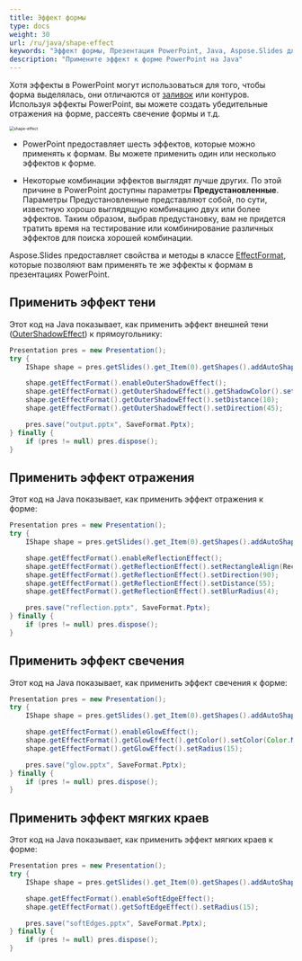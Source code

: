 ```yaml
---
title: Эффект формы
type: docs
weight: 30
url: /ru/java/shape-effect
keywords: "Эффект формы, Презентация PowerPoint, Java, Aspose.Slides для Java"
description: "Примените эффект к форме PowerPoint на Java"
---
```


Хотя эффекты в PowerPoint могут использоваться для того, чтобы форма выделялась, они отличаются от [заливок](/slides/ru/java/shape-formatting/#gradient-fill) или контуров. Используя эффекты PowerPoint, вы можете создать убедительные отражения на форме, рассеять свечение формы и т.д.

<img src="shape-effect.png" alt="shape-effect" style="zoom:50%;" />

* PowerPoint предоставляет шесть эффектов, которые можно применять к формам. Вы можете применить один или несколько эффектов к форме. 

* Некоторые комбинации эффектов выглядят лучше других. По этой причине в PowerPoint доступны параметры **Предустановленные**. Параметры Предустановленные представляют собой, по сути, известную хорошо выглядящую комбинацию двух или более эффектов. Таким образом, выбрав предустановку, вам не придется тратить время на тестирование или комбинирование различных эффектов для поиска хорошей комбинации.

Aspose.Slides предоставляет свойства и методы в классе [EffectFormat](https://reference.aspose.com/slides/java/com.aspose.slides/EffectFormat), которые позволяют вам применять те же эффекты к формам в презентациях PowerPoint.

## **Применить эффект тени**

Этот код на Java показывает, как применить эффект внешней тени ([OuterShadowEffect](https://reference.aspose.com/slides/java/com.aspose.slides/EffectFormat#setOuterShadowEffect--)) к прямоугольнику:

```java
Presentation pres = new Presentation();
try {
    IShape shape = pres.getSlides().get_Item(0).getShapes().addAutoShape(ShapeType.RoundCornerRectangle, 20, 20, 200, 150);

    shape.getEffectFormat().enableOuterShadowEffect();
    shape.getEffectFormat().getOuterShadowEffect().getShadowColor().setColor(Color.DARK_GRAY);
    shape.getEffectFormat().getOuterShadowEffect().setDistance(10);
    shape.getEffectFormat().getOuterShadowEffect().setDirection(45);

    pres.save("output.pptx", SaveFormat.Pptx);
} finally {
    if (pres != null) pres.dispose();
}
```

## **Применить эффект отражения**

Этот код на Java показывает, как применить эффект отражения к форме:

```java
Presentation pres = new Presentation();
try {
    IShape shape = pres.getSlides().get_Item(0).getShapes().addAutoShape(ShapeType.RoundCornerRectangle, 20, 20, 200, 150);

    shape.getEffectFormat().enableReflectionEffect();
    shape.getEffectFormat().getReflectionEffect().setRectangleAlign(RectangleAlignment.Bottom);
    shape.getEffectFormat().getReflectionEffect().setDirection(90);
    shape.getEffectFormat().getReflectionEffect().setDistance(55);
    shape.getEffectFormat().getReflectionEffect().setBlurRadius(4);

    pres.save("reflection.pptx", SaveFormat.Pptx);
} finally {
    if (pres != null) pres.dispose();
}
```

## **Применить эффект свечения**

Этот код на Java показывает, как применить эффект свечения к форме:

```java
Presentation pres = new Presentation();
try {
    IShape shape = pres.getSlides().get_Item(0).getShapes().addAutoShape(ShapeType.RoundCornerRectangle, 20, 20, 200, 150);

    shape.getEffectFormat().enableGlowEffect();
    shape.getEffectFormat().getGlowEffect().getColor().setColor(Color.MAGENTA);
    shape.getEffectFormat().getGlowEffect().setRadius(15);

    pres.save("glow.pptx", SaveFormat.Pptx);
} finally {
    if (pres != null) pres.dispose();
}
```

## **Применить эффект мягких краев**

Этот код на Java показывает, как применить эффект мягких краев к форме:

```java
Presentation pres = new Presentation();
try {
    IShape shape = pres.getSlides().get_Item(0).getShapes().addAutoShape(ShapeType.RoundCornerRectangle, 20, 20, 200, 150);

    shape.getEffectFormat().enableSoftEdgeEffect();
    shape.getEffectFormat().getSoftEdgeEffect().setRadius(15);

    pres.save("softEdges.pptx", SaveFormat.Pptx);
} finally {
    if (pres != null) pres.dispose();
}
```